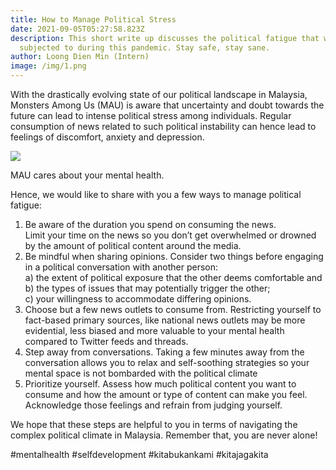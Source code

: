 ```yaml
---
title: How to Manage Political Stress
date: 2021-09-05T05:27:58.823Z
description: This short write up discusses the political fatigue that we are all
  subjected to during this pandemic. Stay safe, stay sane.
author: Loong Dien Min (Intern)
image: /img/1.png
---
```

With the drastically evolving state of our political landscape in Malaysia, Monsters Among Us (MAU) is aware that uncertainty and doubt towards the future can lead to intense political stress among individuals. Regular consumption of news related to such political instability can hence lead to feelings of discomfort, anxiety and depression.

![](/img/2.png)

MAU cares about your mental health.

Hence, we would like to share with you a few ways to manage political fatigue:

1. Be aware of the duration you spend on consuming the news. \
   Limit your time on the news so you don’t get overwhelmed or drowned by the amount of political content around the media.
2. Be mindful when sharing opinions.
   Consider two things before engaging in a political conversation with another person: \
   a) the extent of political exposure that the other deems comfortable and \
   b) the types of issues that may potentially trigger the other; \
   c) your willingness to accommodate differing opinions.
3. Choose but a few news outlets to consume from.
   Restricting yourself to fact-based primary sources, like national news outlets may be
   more evidential, less biased and more valuable to your mental health compared to Twitter feeds and threads.
4. Step away from conversations.
   Taking a few minutes away from the conversation allows you to relax and self-soothing strategies so your mental space is not bombarded with the political climate
5. Prioritize yourself.
   Assess how much political content you want to consume and how the amount or type of content can make you feel. Acknowledge those feelings and refrain from judging yourself.

We hope that these steps are helpful to you in terms of navigating the complex political climate in Malaysia. Remember that, you are never alone!

\#mentalhealth #selfdevelopment #kitabukankami #kitajagakita